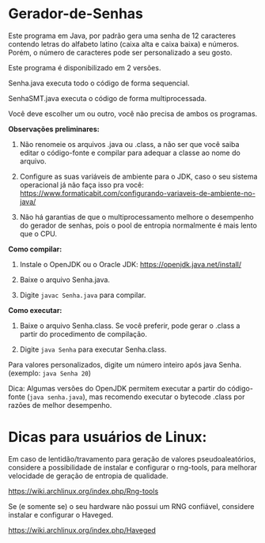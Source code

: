 # Gerador-de-Senhas
Este programa em Java, por padrão gera uma senha de 12 caracteres contendo letras do alfabeto latino (caixa alta e caixa baixa) e números. Porém, o número de caracteres pode ser personalizado a seu gosto.

Este programa é disponibilizado em 2 versões.

Senha.java executa todo o código de forma sequencial.

SenhaSMT.java executa o código de forma multiprocessada.

Você deve escolher um ou outro, você não precisa de ambos os programas.

**Observações preliminares:**

1) Não renomeie os arquivos .java ou .class, a não ser que você saiba editar o código-fonte e compilar para adequar a classe ao nome do arquivo.

2) Configure as suas variáveis de ambiente para o JDK, caso o seu sistema operacional já não faça isso pra você: https://www.formaticabit.com/configurando-variaveis-de-ambiente-no-java/

3) Não há garantias de que o multiprocessamento melhore o desempenho do gerador de senhas, pois o pool de entropia normalmente é mais lento que o CPU.

**Como compilar:**

1) Instale o OpenJDK ou o Oracle JDK: https://openjdk.java.net/install/

2) Baixe o arquivo Senha.java.

3) Digite `javac Senha.java` para compilar.

**Como executar:**

1) Baixe o arquivo Senha.class. Se você preferir, pode gerar o .class a partir do procedimento de compilação.

2) Digite `java Senha` para executar Senha.class.

Para valores personalizados, digite um número inteiro após java Senha. (exemplo: `java Senha 20`)

Dica: Algumas versões do OpenJDK permitem executar a partir do código-fonte (`java senha.java`), mas recomendo executar o bytecode .class por razões de melhor desempenho.

# Dicas para usuários de Linux:

Em caso de lentidão/travamento para geração de valores pseudoaleatórios, considere a possibilidade de instalar e configurar o rng-tools, para melhorar velocidade de geração de entropia de qualidade.

https://wiki.archlinux.org/index.php/Rng-tools

Se (e somente se) o seu hardware não possui um RNG confiável, considere instalar e configurar o Haveged.

https://wiki.archlinux.org/index.php/Haveged
